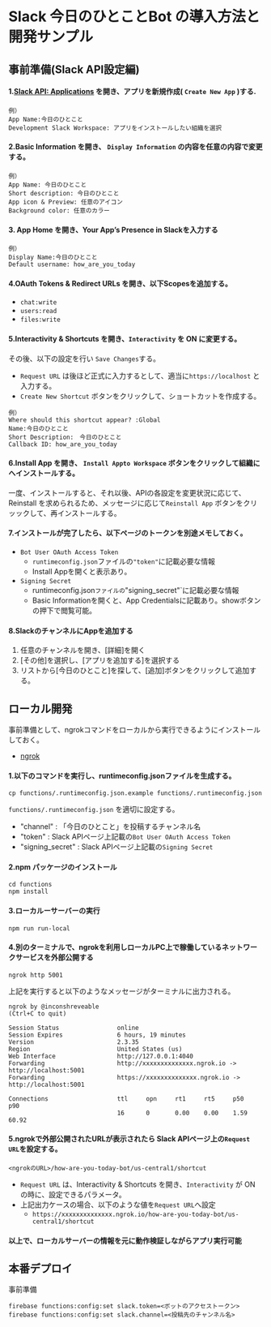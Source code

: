 # Slack 今日のひとことBot の導入方法と開発サンプル


## 事前準備(Slack API設定編)


#### 1.[Slack API: Applications](https://api.slack.com/apps) を開き、アプリを新規作成( `Create New App` )する.
```
例）
App Name:今日のひとこと
Development Slack Workspace: アプリをインストールしたい組織を選択
```

#### 2.Basic Information を開き、 `Display Information` の内容を任意の内容で変更する。
```
例）
App Name: 今日のひとこと
Short description: 今日のひとこと
App icon & Preview: 任意のアイコン
Background color: 任意のカラー
```
 
#### 3. App Home を開き、Your App’s Presence in Slackを入力する
```
例）
Display Name:今日のひとこと
Default username: how_are_you_today
```

#### 4.OAuth Tokens & Redirect URLs を開き、以下Scopesを追加する。
 - `chat:write`
 - `users:read`
 - `files:write`


#### 5.Interactivity & Shortcuts を開き、`Interactivity` を ON に変更する。
その後、以下の設定を行い `Save Changes`する。 
   - `Request URL` は後ほど正式に入力するとして、適当に`https://localhost` と入力する。
   - `Create New Shortcut` ボタンをクリックして、ショートカットを作成する。
```
例）
Where should this shortcut appear? :Global
Name:今日のひとこと
Short Description:　今日のひとこと
Callback ID: how_are_you_today
```

#### 6.Install App を開き、 `Install Appto Workspace` ボタンをクリックして組織にへインストールする。

一度、インストールすると、それ以後、APIの各設定を変更状況に応じて、Reinstall を求められるため、メッセージに応じて`Reinstall App` ボタンをクリッックして、再インストールする。

#### 7.インストールが完了したら、以下ページのトークンを別途メモしておく。
 - `Bot User OAuth Access Token` 
   - `runtimeconfig.json`ファイルの`"token"`に記載必要な情報
   - Install Appを開くと表示あり。
 - `Signing Secret` 
   - runtimeconfig.json`ファイルの`"signing_secret"`に記載必要な情報
   - Basic Informationを開くと、App Credentialsに記載あり。showボタンの押下で閲覧可能。
 
#### 8.SlackのチャンネルにAppを追加する
 1. 任意のチャンネルを開き、[詳細]を開く
 2. [その他]を選択し、[アプリを追加する]を選択する
 3. リストから[今日のひとこと]を探して、[追加]ボタンをクリックして追加する。
 
 
## ローカル開発

事前準備として、ngrokコマンドをローカルから実行できるようにインストールしておく。
 - [ngrok](https://ngrok.com/)
 

#### 1.以下のコマンドを実行し、runtimeconfig.jsonファイルを生成する。

```
cp functions/.runtimeconfig.json.example functions/.runtimeconfig.json
```

`functions/.runtimeconfig.json` を適切に設定する。
 - "channel" : 「今日のひとこと」を投稿するチャンネル名
 - "token" : Slack APIページ上記載の`Bot User OAuth Access Token` 
 - "signing_secret" : Slack APIページ上記載の`Signing Secret` 



#### 2.npm パッケージのインストール
```
cd functions
npm install
```

#### 3.ローカルーサーバーの実行

```
npm run run-local
```

#### 4.別のターミナルで、ngrokを利用しローカルPC上で稼働しているネットワークサービスを外部公開する
```
ngrok http 5001
```
上記を実行すると以下のようなメッセージがターミナルに出力される。
```
ngrok by @inconshreveable                                                           (Ctrl+C to quit)
                                                                                                    
Session Status                online                                                                
Session Expires               6 hours, 19 minutes                                                   
Version                       2.3.35                                                                
Region                        United States (us)                                                    
Web Interface                 http://127.0.0.1:4040                                                 
Forwarding                    http://xxxxxxxxxxxxxx.ngrok.io -> http://localhost:5001                 
Forwarding                    https://xxxxxxxxxxxxxx.ngrok.io -> http://localhost:5001                
                                                                                                    
Connections                   ttl     opn     rt1     rt5     p50     p90                           
                              16      0       0.00    0.00    1.59    60.92                         
```

#### 5.ngrokで外部公開されたURLが表示されたら Slack APIページ上の`Request URL`を設定する。
```
<ngrokのURL>/how-are-you-today-bot/us-central1/shortcut
```
 - `Request URL` は、Interactivity & Shortcuts を開き、`Interactivity` が ON の時に、設定できるパラメータ。
 - 上記出力ケースの場合、以下のような値を`Request URL`へ設定
    - `https://xxxxxxxxxxxxxx.ngrok.io/how-are-you-today-bot/us-central1/shortcut`
    
#### 以上で、ローカルサーバーの情報を元に動作検証しながらアプリ実行可能


## 本番デプロイ

事前準備

```
firebase functions:config:set slack.token=<ボットのアクセストークン>
firebase functions:config:set slack.channel=<投稿先のチャンネル名>
```
